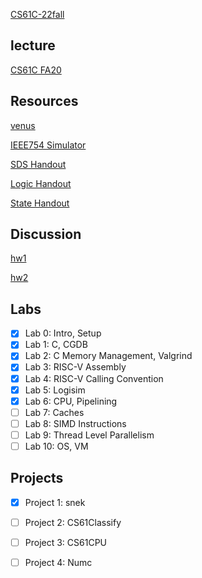 [CS61C-22fall](https://cs61c.org/fa22/)

## lecture

[CS61C FA20](https://www.bilibili.com/video/BV1Se411c766/?spm_id_from=333.337.search-card.all.click&vd_source=ffd7aa33c178fb1cead28a3d0df0d4d0)

## Resources
[venus](https://venus.cs61c.org/)

[IEEE754 Simulator](https://www.h-schmidt.net/FloatConverter/IEEE754.html)

[SDS Handout](https://inst.eecs.berkeley.edu/~cs61c/sp21/resources-pdfs/sds.pdf)

[Logic Handout](https://inst.eecs.berkeley.edu/~cs61c/sp21/resources-pdfs/boolean.pdf)

[State Handout](https://inst.eecs.berkeley.edu/~cs61c/sp21/resources-pdfs/state.pdf)

## Discussion

[hw1](https://www.youtube.com/watch?v=vqctG2mzxDE)

[hw2](https://www.youtube.com/watch?v=6NseWohIjHY)

## Labs

- [x] Lab 0: Intro, Setup
- [x] Lab 1: C, CGDB
- [x] Lab 2: C Memory Management, Valgrind
- [x] Lab 3: RISC-V Assembly
- [x] Lab 4: RISC-V Calling Convention
- [x] Lab 5: Logisim
- [x] Lab 6: CPU, Pipelining
- [ ] Lab 7: Caches
- [ ] Lab 8: SIMD Instructions
- [ ] Lab 9: Thread Level Parallelism
- [ ] Lab 10: OS, VM

## Projects

- [x] Project 1: snek
- [ ] Project 2: CS61Classify
- [ ] Project 3: CS61CPU
- [ ] Project 4: Numc



